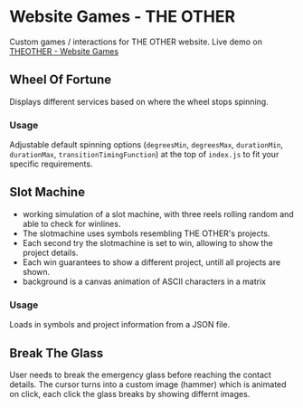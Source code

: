 # Website Games - THE OTHER

Custom games / interactions for THE OTHER website. Live demo on [THEOTHER - Website Games](https://the-other-website-games.netlify.app/)

## Wheel Of Fortune

Displays different services based on where the wheel stops spinning.

### Usage

Adjustable default spinning options (`degreesMin`, `degreesMax`, `durationMin`, `durationMax`, `transitionTimingFunction`) at the top of `index.js` to fit your specific requirements.

## Slot Machine

- working simulation of a slot machine, with three reels rolling random and able to check for winlines.
- The slotmachine uses symbols resembling THE OTHER's projects.
- Each second try the slotmachine is set to win, allowing to show the project details.
- Each win guarantees to show a different project, untill all projects are shown.
- background is a canvas animation of ASCII characters in a matrix

### Usage

Loads in symbols and project information from a JSON file.

## Break The Glass

User needs to break the emergency glass before reaching the contact details. The cursor turns into a custom image (hammer) which is animated on click, each click the glass breaks by showing differnt images.

